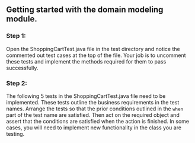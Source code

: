 ## Getting started with the domain modeling module.

### Step 1: 
Open the ShoppingCartTest.java file in the test directory and notice the commented out test cases at the top of the file. 
Your job is to uncomment these tests and implement the methods required for them to pass successfully. 

### Step 2: 
The following 5 tests in the ShoppingCartTest.java file need to be implemented.
These tests outline the business requirements in the test names.
Arrange the tests so that the prior conditions outlined in the `when` part of the test name are satisfied.
Then act on the required object and assert that the conditions are satisfied when the action is finished.
In some cases, you will need to implement new functionality in the class you are testing.
